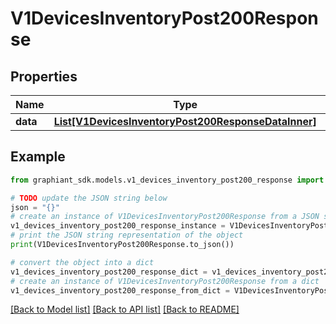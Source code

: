 # V1DevicesInventoryPost200Response


## Properties

Name | Type | Description | Notes
------------ | ------------- | ------------- | -------------
**data** | [**List[V1DevicesInventoryPost200ResponseDataInner]**](V1DevicesInventoryPost200ResponseDataInner.md) |  | [optional] 

## Example

```python
from graphiant_sdk.models.v1_devices_inventory_post200_response import V1DevicesInventoryPost200Response

# TODO update the JSON string below
json = "{}"
# create an instance of V1DevicesInventoryPost200Response from a JSON string
v1_devices_inventory_post200_response_instance = V1DevicesInventoryPost200Response.from_json(json)
# print the JSON string representation of the object
print(V1DevicesInventoryPost200Response.to_json())

# convert the object into a dict
v1_devices_inventory_post200_response_dict = v1_devices_inventory_post200_response_instance.to_dict()
# create an instance of V1DevicesInventoryPost200Response from a dict
v1_devices_inventory_post200_response_from_dict = V1DevicesInventoryPost200Response.from_dict(v1_devices_inventory_post200_response_dict)
```
[[Back to Model list]](../README.md#documentation-for-models) [[Back to API list]](../README.md#documentation-for-api-endpoints) [[Back to README]](../README.md)


